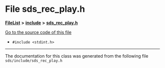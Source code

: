 

# File sds\_rec\_play.h



[**FileList**](files.md) **>** [**include**](dir_d09908635ef304ba819d3349bcb716bf.md) **>** [**sds\_rec\_play.h**](sds__rec__play_8h.md)

[Go to the source code of this file](sds__rec__play_8h_source.md)



* `#include <stdint.h>`


































































------------------------------
The documentation for this class was generated from the following file `sds/include/sds_rec_play.h`

